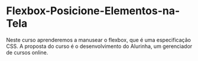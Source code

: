 # Flexbox-Posicione-Elementos-na-Tela
Neste curso aprenderemos a manusear o flexbox, que é uma especificação CSS. A proposta do curso é o desenvolvimento do Alurinha, um gerenciador de cursos online.
